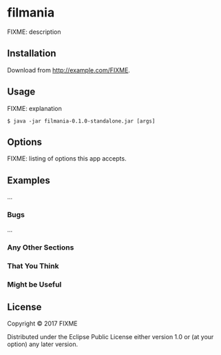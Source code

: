 # filmania

FIXME: description

## Installation

Download from http://example.com/FIXME.

## Usage

FIXME: explanation

    $ java -jar filmania-0.1.0-standalone.jar [args]

## Options

FIXME: listing of options this app accepts.

## Examples

...

### Bugs

...

### Any Other Sections
### That You Think
### Might be Useful

## License

Copyright © 2017 FIXME

Distributed under the Eclipse Public License either version 1.0 or (at
your option) any later version.
